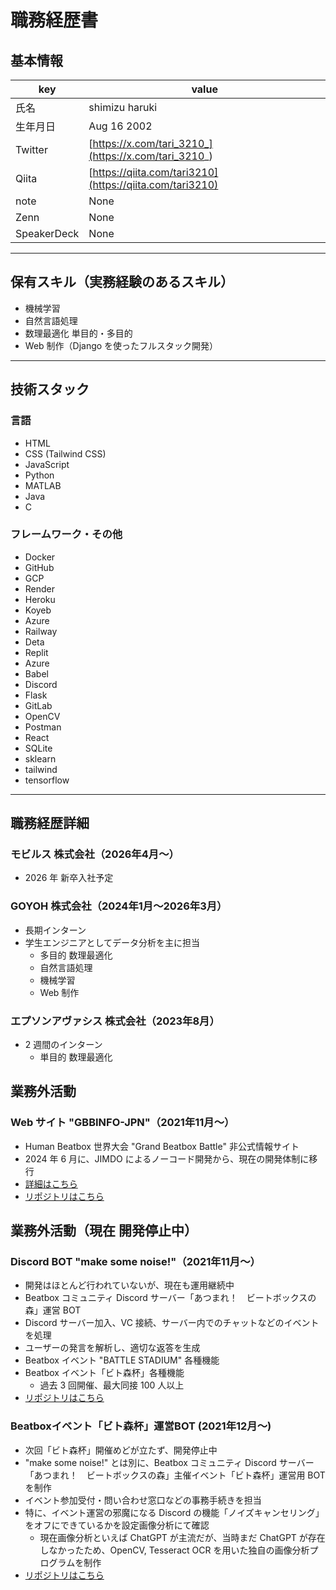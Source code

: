 # 職務経歴書

## 基本情報

|key|value|
|---|---|
|氏名|shimizu haruki|
|生年月日|Aug 16 2002|
|Twitter|[https://x.com/tari_3210_](https://x.com/tari_3210_)|
|Qiita|[https://qiita.com/tari3210](https://qiita.com/tari3210)|
|note|None|
|Zenn|None|
|SpeakerDeck|None|

---

## 保有スキル（実務経験のあるスキル）

- 機械学習
- 自然言語処理
- 数理最適化 単目的・多目的
- Web 制作（Django を使ったフルスタック開発）

---

## 技術スタック

### 言語

- HTML
- CSS (Tailwind CSS)
- JavaScript
- Python
- MATLAB
- Java
- C

### フレームワーク・その他

- Docker
- GitHub
- GCP
- Render
- Heroku
- Koyeb
- Azure
- Railway
- Deta
- Replit
- Azure
- Babel
- Discord
- Flask
- GitLab
- OpenCV
- Postman
- React
- SQLite
- sklearn
- tailwind
- tensorflow

---

## 職務経歴詳細

### モビルス 株式会社（2026年4月～）

- 2026 年 新卒入社予定

### GOYOH 株式会社（2024年1月～2026年3月）

- 長期インターン
- 学生エンジニアとしてデータ分析を主に担当
  - 多目的 数理最適化
  - 自然言語処理
  - 機械学習
  - Web 制作

### エプソンアヴァシス 株式会社（2023年8月）

- 2 週間のインターン
  - 単目的 数理最適化

## 業務外活動

### Web サイト "GBBINFO-JPN"（2021年11月～）

- Human Beatbox 世界大会 "Grand Beatbox Battle" 非公式情報サイト
- 2024 年 6 月に、JIMDO によるノーコード開発から、現在の開発体制に移行
- [詳細はこちら](https://qiita.com/tari3210/items/0561e91774863d165af0)
- [リポジトリはこちら](https://github.com/shumizu418128/gbbinfo2.0)

## 業務外活動（現在 開発停止中）

### Discord BOT "make some noise!"（2021年11月～）

- 開発はほとんど行われていないが、現在も運用継続中
- Beatbox コミュニティ Discord サーバー「あつまれ！　ビートボックスの森」運営 BOT
- Discord サーバー加入、VC 接続、サーバー内でのチャットなどのイベントを処理
- ユーザーの発言を解析し、適切な返答を生成
- Beatbox イベント "BATTLE STADIUM" 各種機能
- Beatbox イベント「ビト森杯」各種機能
  - 過去 3 回開催、最大同接 100 人以上
- [リポジトリはこちら](https://github.com/shumizu418128/make_some_noise)

### Beatboxイベント「ビト森杯」運営BOT (2021年12月～)

- 次回「ビト森杯」開催めどが立たず、開発停止中
- "make some noise!" とは別に、Beatbox コミュニティ Discord サーバー「あつまれ！　ビートボックスの森」主催イベント「ビト森杯」運営用 BOT を制作
- イベント参加受付・問い合わせ窓口などの事務手続きを担当
- 特に、イベント運営の邪魔になる Discord の機能「ノイズキャンセリング」をオフにできているかを設定画像分析にて確認
  - 現在画像分析といえば ChatGPT が主流だが、当時まだ ChatGPT が存在しなかったため、OpenCV, Tesseract OCR を用いた独自の画像分析プログラムを制作
- [リポジトリはこちら](https://github.com/shumizu418128/beatbox_forest_image)
